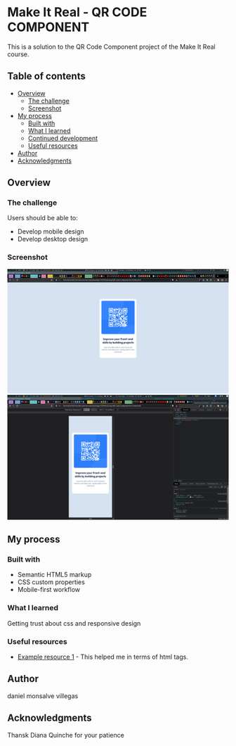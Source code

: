 # Make It Real - QR CODE COMPONENT

This is a solution to the QR Code Component project of the Make It Real course.

## Table of contents

- [Overview](#overview)
  - [The challenge](#the-challenge)
  - [Screenshot](#screenshot)
- [My process](#my-process)
  - [Built with](#built-with)
  - [What I learned](#what-i-learned)
  - [Continued development](#continued-development)
  - [Useful resources](#useful-resources)
- [Author](#author)
- [Acknowledgments](#acknowledgments)


## Overview

### The challenge

Users should be able to:

- Develop mobile design 
- Develop desktop design

### Screenshot

![Alt Text](./screenshots/2022-10-16-134950_1920x1080_scrot.png)
![Alt Text](./screenshots/2022-10-13-104526_1920x1080_scrot.png)

## My process

### Built with

- Semantic HTML5 markup
- CSS custom properties
- Mobile-first workflow

### What I learned

Getting trust about css and responsive design

### Useful resources

- [Example resource 1](https://developer.mozilla.org/es/) - This helped me in terms of html tags.

## Author

daniel monsalve villegas


## Acknowledgments

Thansk Diana Quinche for your patience
